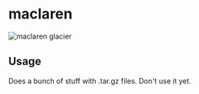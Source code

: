 # maclaren

![maclaren glacier](http://www.dogsleddenali.com/2007/maclaren-glacier_300x.jpg)

## Usage

Does a bunch of stuff with .tar.gz files. Don't use it yet.

